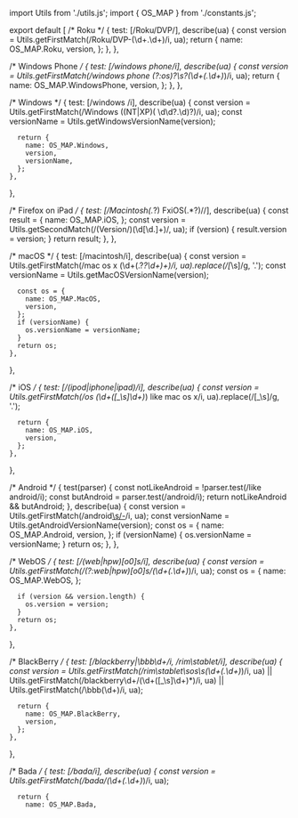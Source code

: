 import Utils from './utils.js';
import { OS_MAP } from './constants.js';

export default [
  /* Roku */
  {
    test: [/Roku\/DVP/],
    describe(ua) {
      const version = Utils.getFirstMatch(/Roku\/DVP-(\d+\.\d+)/i, ua);
      return {
        name: OS_MAP.Roku,
        version,
      };
    },
  },

  /* Windows Phone */
  {
    test: [/windows phone/i],
    describe(ua) {
      const version = Utils.getFirstMatch(/windows phone (?:os)?\s?(\d+(\.\d+)*)/i, ua);
      return {
        name: OS_MAP.WindowsPhone,
        version,
      };
    },
  },

  /* Windows */
  {
    test: [/windows /i],
    describe(ua) {
      const version = Utils.getFirstMatch(/Windows ((NT|XP)( \d\d?.\d)?)/i, ua);
      const versionName = Utils.getWindowsVersionName(version);

      return {
        name: OS_MAP.Windows,
        version,
        versionName,
      };
    },
  },

  /* Firefox on iPad */
  {
    test: [/Macintosh(.*?) FxiOS(.*?)\//],
    describe(ua) {
      const result = {
        name: OS_MAP.iOS,
      };
      const version = Utils.getSecondMatch(/(Version\/)(\d[\d.]+)/, ua);
      if (version) {
        result.version = version;
      }
      return result;
    },
  },

  /* macOS */
  {
    test: [/macintosh/i],
    describe(ua) {
      const version = Utils.getFirstMatch(/mac os x (\d+(\.?_?\d+)+)/i, ua).replace(/[_\s]/g, '.');
      const versionName = Utils.getMacOSVersionName(version);

      const os = {
        name: OS_MAP.MacOS,
        version,
      };
      if (versionName) {
        os.versionName = versionName;
      }
      return os;
    },
  },

  /* iOS */
  {
    test: [/(ipod|iphone|ipad)/i],
    describe(ua) {
      const version = Utils.getFirstMatch(/os (\d+([_\s]\d+)*) like mac os x/i, ua).replace(/[_\s]/g, '.');

      return {
        name: OS_MAP.iOS,
        version,
      };
    },
  },

  /* Android */
  {
    test(parser) {
      const notLikeAndroid = !parser.test(/like android/i);
      const butAndroid = parser.test(/android/i);
      return notLikeAndroid && butAndroid;
    },
    describe(ua) {
      const version = Utils.getFirstMatch(/android[\s/-](\d+(\.\d+)*)/i, ua);
      const versionName = Utils.getAndroidVersionName(version);
      const os = {
        name: OS_MAP.Android,
        version,
      };
      if (versionName) {
        os.versionName = versionName;
      }
      return os;
    },
  },

  /* WebOS */
  {
    test: [/(web|hpw)[o0]s/i],
    describe(ua) {
      const version = Utils.getFirstMatch(/(?:web|hpw)[o0]s\/(\d+(\.\d+)*)/i, ua);
      const os = {
        name: OS_MAP.WebOS,
      };

      if (version && version.length) {
        os.version = version;
      }
      return os;
    },
  },

  /* BlackBerry */
  {
    test: [/blackberry|\bbb\d+/i, /rim\stablet/i],
    describe(ua) {
      const version = Utils.getFirstMatch(/rim\stablet\sos\s(\d+(\.\d+)*)/i, ua)
        || Utils.getFirstMatch(/blackberry\d+\/(\d+([_\s]\d+)*)/i, ua)
        || Utils.getFirstMatch(/\bbb(\d+)/i, ua);

      return {
        name: OS_MAP.BlackBerry,
        version,
      };
    },
  },

  /* Bada */
  {
    test: [/bada/i],
    describe(ua) {
      const version = Utils.getFirstMatch(/bada\/(\d+(\.\d+)*)/i, ua);

      return {
        name: OS_MAP.Bada,
       